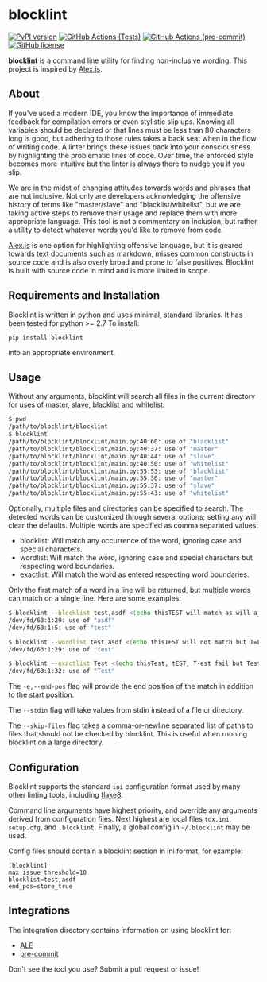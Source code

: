 # blocklint
[![PyPI version](https://badge.fury.io/py/blocklint.svg)](https://badge.fury.io/py/blocklint)
[![GitHub Actions (Tests)](https://github.com/PrincetonUniversity/blocklint/workflows/ToxTests/badge.svg)](https://github.com/PrincetonUniversity/blocklint)
[![GitHub Actions (pre-commit)](https://github.com/PrincetonUniversity/blocklint/workflows/pre-commit/badge.svg)](https://github.com/PrincetonUniversity/blocklint)
[![GitHub license](https://img.shields.io/github/license/PrincetonUniversity/blocklint)](https://github.com/PrincetonUniversity/blocklint/blob/master/LICENSE)

**blocklint** is a command line utility for finding non-inclusive wording.
This project is inspired by [Alex.js](https://alexjs.com).

## About
If you've used a modern IDE, you know the importance of immediate feedback
for compilation errors or even stylistic slip ups.  Knowing all variables
should be declared or that lines must be less than 80 characters long is good,
but adhering to those rules takes a back seat when in the flow of writing
code.  A linter brings these issues back into your consciousness by
highlighting the problematic lines of code.  Over time, the enforced style
becomes more intuitive but the linter is always there to nudge you if you slip.

We are in the midst of changing attitudes towards words and phrases that are
not inclusive. Not only are developers acknowledging the offensive history of
terms like "master/slave" and "blacklist/whitelist", but we are taking active
steps to remove their usage and replace them with more appropriate language.
This tool is not a commentary on inclusion, but rather a utility to detect
whatever words you'd like to remove from code.

[Alex.js](https://alexjs.com) is one option for highlighting offensive language,
but it is geared towards text documents such as markdown, misses common
constructs in source code and is also overly broad and prone to false
positives.  Blocklint is built with source code in mind and is more limited
in scope.

## Requirements and Installation
Blocklint is written in python and uses minimal, standard libraries.  It has
been tested for python >= 2.7  To install:

```
pip install blocklint
```
into an appropriate environment.

## Usage
Without any arguments, blocklint will search all files in the current directory
for uses of master, slave, blacklist and whitelist:
```bash
$ pwd
/path/to/blocklint/blocklint
$ blocklint
/path/to/blocklint/blocklint/main.py:40:60: use of "blacklist"
/path/to/blocklint/blocklint/main.py:40:37: use of "master"
/path/to/blocklint/blocklint/main.py:40:44: use of "slave"
/path/to/blocklint/blocklint/main.py:40:50: use of "whitelist"
/path/to/blocklint/blocklint/main.py:55:53: use of "blacklist"
/path/to/blocklint/blocklint/main.py:55:30: use of "master"
/path/to/blocklint/blocklint/main.py:55:37: use of "slave"
/path/to/blocklint/blocklint/main.py:55:43: use of "whitelist"
```

Optionally, multiple files and directories can be specified to search.  The
detected words can be customized through several options; setting any will
clear the defaults.  Multiple words are specified as comma separated values:
 - blocklist: Will match any occurrence of the word, ignoring case and special
   characters.
 - wordlist: Will match the word, ignoring case and special characters but
   respecting word boundaries.
 - exactlist: Will match the word as entered respecting word boundaries.

Only the first match of a word in a line will be returned, but multiple words
can match on a single line.  Here are some examples:
```bash
$ blocklint --blocklist test,asdf <(echo thisTEST will match as will a_S-d:F)
/dev/fd/63:1:29: use of "asdf"
/dev/fd/63:1:5: use of "test"

$ blocklint --wordlist test,asdf <(echo thisTEST will not match but T=E-ST, will)
/dev/fd/63:1:29: use of "test"

$ blocklint --exactlist Test <(echo thisTest, tEST, T-est fail but Test! matches)
/dev/fd/63:1:32: use of "Test"
```
The `-e,--end-pos` flag will provide the end position of the match in addition
to the start position.

The `--stdin` flag will take values from stdin instead of a file or directory.

The `--skip-files` flag takes a comma-or-newline separated list of paths to files
that should not be checked by blocklint. This is useful when running blocklint on
a large directory.

## Configuration

Blocklint supports the standard `ini` configuration format used by many other
linting tools, including
[flake8](https://flake8.pycqa.org/en/latest/user/configuration.html).

Command line arguments have highest priority, and override any arguments derived
from configuration files. Next highest are local files `tox.ini`, `setup.cfg`,
and `.blocklint`. Finally, a global config in `~/.blocklint` may be used.

Config files should contain a blocklint section in ini format, for example:

```
[blocklint]
max_issue_threshold=10
blocklist=test,asdf
end_pos=store_true
```

## Integrations
The integration directory contains information on using blocklint for:
- [ALE](https://github.com/dense-analysis/ale)
- [pre-commit](https://pre-commit.com/)

Don't see the tool you use?  Submit a pull request or issue!
